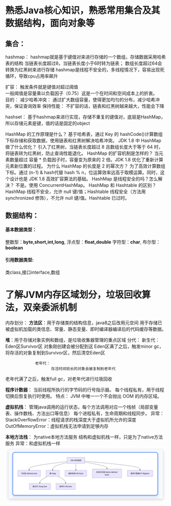 # 熟悉Java核心知识，熟悉常用集合及其数据结构，面向对象等
## 集合：
hashmap：
hashmap就是基于键值对来进行存储的一个数组，存储数据采用哈希表的结构 
当链表长度超过8，当链表长度小于6时转为链表；
数组长度超过64会转换为红黑树来进行存储
hashmap是线程不安全的，多线程情况下，容易出现死循环，导致cpu占用率飙升

扩容： 
触发条件就是键值对超过阈值    
一般阈值是容量乘以负载因子（0.75）这是一个在时间和空间成本上的折衷。                 
目的：
减少哈希冲突：
通过扩大数组容量，使得更加均匀的分布，减少哈希冲突，保证查询效率
保持性能：
不扩容的话，链表和红黑树越来越大，性能会下降


hashset：
基于hashmap来进行实现，存储不重复的键值对，底层是HashMap，
所以存储元素是键，值的话是固定的object

HashMap 的工作原理是什么？
基于哈希表，通过 Key 的 hashCode()计算数组下标存储和获取数据，使用链表和红黑树解决哈希冲突。
JDK 1.8 中 HashMap 做了什么优化？
引入了红黑树，当链表长度超过 8 且数组长度大于等于 64 时，将链表转为红黑树，防止查询性能退化。
HashMap 的扩容机制是怎样的？
当元素数量超过 容量 * 负载因子时，容量变为原来的 2 倍。JDK 1.8 优化了重新计算元素新位置的过程。
为什么 HashMap 的长度是 2 的幂次方？
为了高效计算数组下标。通过 (n-1) & hash代替 hash % n，位运算效率远高于取模运算。同时，这个设计也是 JDK 1.8 高效扩容算法的基础。
HashMap 是线程安全的吗？怎么解决？
不是。使用 ConcurrentHashMap。
HashMap 和 Hashtable 的区别？
HashMap 线程不安全，允许 null 键/值；Hashtable 线程安全（方法用 synchronized 修饰），不允许 null 键/值。Hashtable 已过时。

## 数据结构：
#### 基本数据类型：
整数型：**byte,short,int,long**,
浮点型：**float,double**
字符型：**char**,
布尔型：**boolean**

#### 引用数据类型:
类class,接口interface,数组





# 了解JVM内存区域划分，垃圾回收算法，双亲委派机制
内存划分：
**方法区**：用于存储类的结构信息，java8之后改用元空间
用于存储已被虚拟机加载的类信息、常量、静态变量、即时编译器编译后的代码缓存等数据。



**堆**：用于存储对象实例和数组，是垃圾收集器管理的重点区域
分代：
新生代：
Eden区Survivor区
对象刚创建会被分配到这
Eden区满了之后，触发minor gc，将存活的对象复制到Survivor区，然后清空Eden区


                 老年代：
                        存活时间较长的对象会被复制到老年代
老年代满了之后，触发full gc，对老年代进行垃圾回收

**程序计数器**：
当前线程所执行的字节码的行号指示器。
每个线程私有，用于线程切换后恢复执行时使用。
特点： JVM 中唯一一个不会抛出 OOM 的内存区域。


**虚拟机栈**：
管理java调用的运行状态，每个方法调用对应一个栈帧（局部变量表、操作数栈、方法出口等信息）
每个进程私有，生命周期和线程同步。
异常：
StackOverflowError：线程请求的栈深度大于虚拟机所允许的深度
OutOfMemoryError：虚拟机栈无法申请到足够内存

**本地方法栈**：
为native本地方法服务
结构和虚拟机栈一样，只是为了native方法服务
异常：和虚拟机栈一样
![img_13.png](img_13.png)





